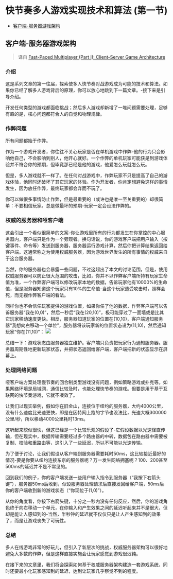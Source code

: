# 快节奏多人游戏实现技术和算法 (第一节)

* [客户端-服务器游戏架构]()

## 客户端-服务器游戏架构

> 译自 [Fast-Paced Multiplayer (Part I): Client-Server Game Architecture](http://www.gabrielgambetta.com/client-server-game-architecture.html)

### 介绍
这是系列文章的第一往届，探索使多人快节奏对战游戏成为可能的技术和算法。如果你已经了解多人游戏背后的原理，你可以放心地跳到下一篇文章。-接下来是引导介绍。

开发任何类型的游戏都面临挑战；然后多人游戏却新增了一堆问题需要处理，足够有趣的是，核心问题都符合人的自觉和物理规律。

### 作弊问题
所有问题都始于作弊。

作为一个游戏开发者，你往往不关心玩家是否在单机游戏中作弊-他的行为只会影响他自己，不会影响到别人，他开心就好。一个作弊的单机玩家可能获是到游戏体验并不符合你的预期，但毕竟那已经是他的游戏，他爱怎么玩就怎么玩。

但是，多人游戏就不一样了。在任何对战游戏中，作弊玩家不只是提高了自己的游戏体验，他同时还破坏了其它玩家的体验。作为开发者，你肯定想避免这样的事情发生，因为放任作弊，最终玩家都会弃而不玩了。

你可以做很多事情防止作弊，但是最重要的（或许也是唯一至关重要的）却很简单：不要相信玩家。总是做最坏的预期-玩家一定会设法作弊的。

### 权威的服务器和哑客户端
这会引出一个看似很简单的文案-你让游戏里所有的行为都发生在你掌控的中心服务器内，客户端只是作为一个旁观者。换句话说，你的游戏客户端把用户输入（按键事件、命令等）发送到服务器，服务器运行游戏计算，然后你把计算结果返回给客户端。这通常称之为使用权威服务器，因为游戏世界发生的所有事情的权威来自于这台服务器。

当然，你的服务器也会暴露一些问题，不过这超出了本文的讨论范围，但是，使用权威服务器可以防止很大范围的攻击，比如，你并不以作弊客户端所持有玩家生命值为准，一个作弊客户端可以修改玩家本地的数据，告诉玩家他有10000%的生命值，但是服务器知道这个玩家只有10%的生命值-当这个玩家遭受攻击时，照样会死，而无视作弊客户端的看法。

同样你也不会信任玩家提供的游戏位置，如果你任了他的数据，作弊客户端可以告诉服务器“我在(0,0)”，然后一秒后“我在(20,10)”，极可能穿过了一面墙或是比其它玩家移动速度更快。相反，服务器知道玩家的位置在(10,10)，客户端通知服务器“我想向右移动一个单位”，服务器将该玩家新的位置状态设为(11,10)，然后通知玩家“你在(11,10)”：
![](http://www.gabrielgambetta.com/img/fpm1-01.png)

总结一下：游戏状态由服务器独立维护。客户端只负责把玩家行为通知服务器。服务器周期性地更新玩家状态，并把状态返回给客户端，客户端把新的状态显示在屏幕上。

### 处理网络问题
哑客户端方案处理慢节奏的回合制类型游戏没有问题，例如策略游戏或扑克等。如果网络环境是局域网，通信比较及时，也能处理快节奏的游戏。但要是用于基于互联网的快节奏游戏，它就不凑效了。

让我们以现实举例，假如你在旧金山，连接位于纽约的服务器，大约4000公里，没有什么速度比光速更快，即是在因特网上跑的字节也没法比，光速大概300000公里/秒，所以移动4000公里耗时13ms。

这听起来貌似很快，但这已经是一个比较乐观的假设了-它假设数据以光速径直传输，但在现实中，数据传输需要经过多个路由器的中转，数据包在路由器中需要被复制、校验和重路由等，这引入了一些延迟，所以不可能以光速传输。

为了便于讨论，让我们假设从客户端到服务器需要耗时50ms，这比较接近最好的情况-要是你要从纽约连接东京的服务器呢？万一发生网络拥塞呢？100、200甚至500ms的延迟并不是不常见的。

回到我们的例子，你的客户端发送一些用户输入指令到服务器（“我按下右箭头键”），服务器50ms后收到，似设服务器处理请求后直接发回给客户端，50ms后你的客户端收到新的游戏状态（“你现位于(1,0)”）。

从你的角度看，你按下右箭头键，十分之一秒内没有任何反应，然后，你的游戏角色终于向右移动一个单元，在你输入和产生效果之间的延迟听起来并不是很大，但却是能让人感知到的-当然，半秒钟的延迟就不仅仅只是让人产生感知到的效果了，而是让游戏丧失了可玩性。

### 总结
多人在线游戏非常的好玩儿，但引入了新层次的挑战，权威服务器架构可以很好地避免大多数的作弊，但是这样直接实施会让玩家感觉到游戏很迟钝。

在接下来的文章里，我们将会探索如何基于权威服务器架构建造一套游戏系统，同时还要最小化玩家感知到的延迟，达到让玩家几乎察觉不到的程度。